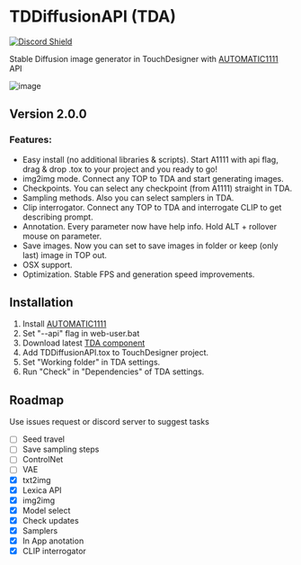 # TDDiffusionAPI (TDA)
<a href="https://discord.com/invite/wNW8xkEjrf"><img src="https://discord.com/api/guilds/838923088997122100/widget.png?style=shield" alt="Discord Shield"/></a>

Stable Diffusion image generator in TouchDesigner with [AUTOMATIC1111](https://github.com/AUTOMATIC1111/stable-diffusion-webui) API

![image](https://user-images.githubusercontent.com/11017531/220714418-fc4fdc14-a8c7-4d2c-964b-91aada16a638.png)

## Version 2.0.0
### Features:
* Easy install (no additional libraries & scripts). Start A1111 with api flag, drag & drop .tox to your project and you ready to go!
* img2img mode. Connect any TOP to TDA and start generating images.
* Checkpoints. You can select any checkpoint (from A1111) straight in TDA.
* Sampling methods. Also you can select samplers in TDA.
* Clip interrogator. Connect any TOP to TDA and interrogate CLIP to get describing prompt.
* Annotation. Every parameter now have help info. Hold ALT + rollover mouse on parameter.
* Save images. Now you can set to save images in folder or keep (only last) image in TOP out.
* OSX support.
* Optimization. Stable FPS and generation speed improvements.
	
## Installation
1. Install [AUTOMATIC1111](https://github.com/AUTOMATIC1111/stable-diffusion-webui#installation-and-running)
2. Set "--api" flag in web-user.bat 
3. Download latest [TDA component](https://github.com/olegchomp/TDDiffusionAPI/releases)
4. Add TDDiffusionAPI.tox to TouchDesigner project.
5. Set "Working folder" in TDA settings.
6. Run "Check" in "Dependencies" of TDA settings.
	
## Roadmap 
Use issues request or discord server to suggest tasks 

- [ ] Seed travel
- [ ] Save sampling steps
- [ ] ControlNet
- [ ] VAE
- [x] txt2img
- [x] Lexica API
- [x] img2img
- [x] Model select
- [x] Check updates
- [x] Samplers
- [x] In App anotation
- [x] CLIP interrogator
